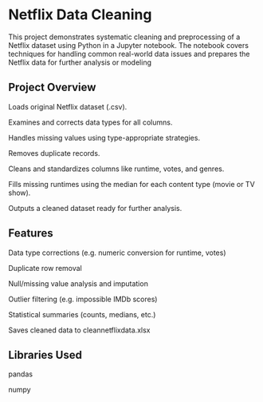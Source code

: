 # **Netflix Data Cleaning**

This project demonstrates systematic cleaning and preprocessing of a Netflix dataset using Python in a Jupyter notebook. The notebook covers techniques for handling common real-world data issues and prepares the Netflix data for further analysis or modeling

## **Project Overview**

Loads original Netflix dataset (.csv).

Examines and corrects data types for all columns.

Handles missing values using type-appropriate strategies.

Removes duplicate records.

Cleans and standardizes columns like runtime, votes, and genres.

Fills missing runtimes using the median for each content type (movie or TV show).

Outputs a cleaned dataset ready for further analysis.

## **Features**

Data type corrections (e.g. numeric conversion for runtime, votes)

Duplicate row removal

Null/missing value analysis and imputation

Outlier filtering (e.g. impossible IMDb scores)

Statistical summaries (counts, medians, etc.)

Saves cleaned data to cleannetflixdata.xlsx

## **Libraries Used**

pandas

numpy
